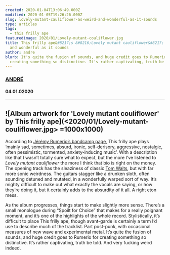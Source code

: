 ```yaml
---
created: 2020-01-04T13:06:49.000Z
modified: 2020-01-05T19:26:26.000Z
slug: lovely-mutant-cauliflower-as-weird-and-wonderful-as-it-sounds
type: articles
tags:
  - this frilly ape
featuredimage: 2020/01/Lovely-mutant-couliflower.jpg
title: This frilly ape&#8217;s &#8216;Lovely mutant cauliflower&#8217; as weird
  and wonderful as it sounds
author: andre
blurb: It's quite the fusion of sounds, and huge credit goes to Rumerio for
  creating something so distinctive. It's rather captivating, truth be told.
---
```

### [ANDRÉ](<https://twitter.com/AndreDack>)
#### 04\.01.02020
------

![Album artwork for 'Lovely mutant couliflower' by This frilly ape](<2020/01/Lovely-mutant-couliflower.jpg> =1000x1000)
------

According to [Jérémy Rumerio’s bandcamp page](<https://thisfrillyape.bandcamp.com/releases>), This frilly ape plays ‘mainly sad, sometimes, absurd, ironic, self-derisory, aggressive, nostalgic, often pessimistic, tormented, anxiety-inducing music’. With a description like that I wasn’t totally sure what to expect, but the more I’ve listened to *Lovely mutant cauliflower* the more I think that bio is right on the money. The opening track has the sleaziness of classic [Tom Waits](<https://audioxide.com/reviews/tom-waits-rain-dogs/>), but with far more sonic weirdness. The guitars stagger like a drunken sloth, often sounding detuned and mutated, in a wonderfully warped sort of way. It’s mighty difficult to make out what exactly the vocals are saying, or how they’re doing it, but it certainly adds to the absurdity of it all. A right eton mess.

As the album progresses, things start to make slightly more sense. There’s a small monologue during “Spoilt for Choice” that makes for a really poignant moment, and it’s one of the highlights of the whole record. Stylistically, it’s difficult to place This frilly ape, though avant-garde is certainly a term I’d use to describe much of the tracklist. Part post-punk, with occasional measures of new wave and experimental metal. It’s quite the fusion of sounds, and huge credit goes to Rumerio for creating something so distinctive. It’s rather captivating, truth be told. And very fucking weird indeed.